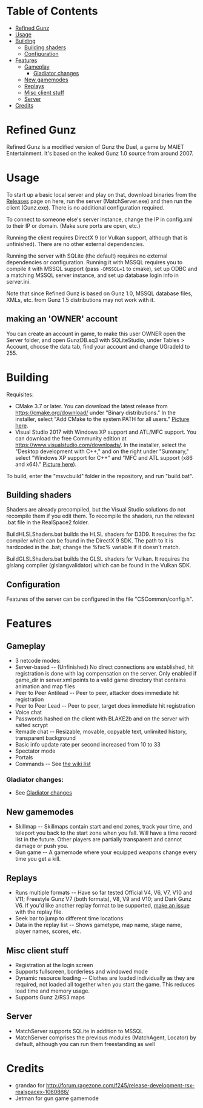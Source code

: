 # Table of Contents

- [Refined Gunz](#refined-gunz)
- [Usage](#usage)
- [Building](#building)
	- [Building shaders](#building-shaders)
	- [Configuration](#configuration)
- [Features](#features)
	- [Gameplay](#gameplay)
		- [Gladiator changes](#gladiator-changes)
	- [New gamemodes](#new-gamemodes)
	- [Replays](#replays)
	- [Misc client stuff](#misc-client-stuff)
	- [Server](#server)
- [Credits](#credits)

# Refined Gunz
Refined Gunz is a modified version of Gunz the Duel, a game by MAIET Entertainment. It's based on the leaked Gunz 1.0 source from around 2007.

# Usage
To start up a basic local server and play on that, download binaries from the [Releases](https://github.com/Asunaya/RefinedGunz/releases) page on here, run the server (MatchServer.exe) and then run the client (Gunz.exe). 
There is no additional configuration required.

To connect to someone else's server instance, change the IP in config.xml to their IP or domain. (Make sure ports are open, etc.)

Running the client requires DirectX 9 (or Vulkan support, although that is unfinished). There are no other external dependencies.

Running the server with SQLite (the default) requires no external dependencies or configuration. Running it with MSSQL requires you to compile it with MSSQL support (pass `-DMSSQL=1` to cmake), set up ODBC and a matching MSSQL server instance, and set up database login info in server.ini.

Note that since Refined Gunz is based on Gunz 1.0, MSSQL database files, XMLs, etc. from Gunz 1.5 distributions may not work with it.

## making an 'OWNER' account
You can create an account in game, to make this user OWNER open the Server folder, and open GunzDB.sq3 with SQLiteStudio, under Tables > Account, choose the data tab, find your account and change UGradeId to 255.

# Building
Requisites:

* CMake 3.7 or later. You can download the latest release from https://cmake.org/download/ under "Binary distributions." In the installer, select "Add CMake to the system PATH for all users." [Picture here](https://i.imgur.com/rQHLXX8.png).
* Visual Studio 2017 with Windows XP support and ATL/MFC support. You can download the free Community edition at https://www.visualstudio.com/downloads/. In the installer, select the "Desktop development with C++," and on the right under "Summary," select "Windows XP support for C++" and "MFC and ATL support (x86 and x64)." [Picture here](https://i.imgur.com/BqXoiXu.png)).

To build, enter the "msvcbuild" folder in the repository, and run "build.bat".

## Building shaders
Shaders are already precompiled, but the Visual Studio solutions do not recompile them if you edit them. To recompile the shaders, run the relevant .bat file in the RealSpace2 folder.

BuildHLSLShaders.bat builds the HLSL shaders for D3D9. It requires the fxc compiler which can be found in the DirectX 9 SDK. The path to it is hardcoded in the .bat; change the %fxc% variable if it doesn't match.

BuildGLSLShaders.bat builds the GLSL shaders for Vulkan. It requires the glslang compiler (glslangvalidator) which can be found in the Vulkan SDK.

## Configuration
Features of the server can be configured in the file "CSCommon/config.h".

# Features

## Gameplay
- 3 netcode modes:
 - Server-based -- (Unfinished) No direct connections are established, hit registration is done with lag compensation on the server. Only enabled if game_dir in server.xml points to a valid game directory that contains animation and map files
 - Peer to Peer Antilead -- Peer to peer, attacker does immediate hit registration
 - Peer to Peer Lead -- Peer to peer, target does immediate hit registration
- Voice chat
- Passwords hashed on the client with BLAKE2b and on the server with salted scrypt
- Remade chat -- Resizable, movable, copyable text, unlimited history, transparent background
- Basic info update rate per second increased from 10 to 33
- Spectator mode
- Portals
- Commands -- See [the wiki list](https://github.com/Asunaya/RefinedGunz/wiki/Chat-commands)

### Gladiator changes:
- See [Gladiator changes](https://github.com/Asunaya/RefinedGunz/wiki/Gladiator-changes)

## New gamemodes
- Skillmap -- Skillmaps contain start and end zones, track your time, and teleport you back to the start zone when you fall. Will have a time record list in the future. Other players are partially transparent and cannot damage or push you.
- Gun game -- A gamemode where your equipped weapons change every time you get a kill.

## Replays
- Runs multiple formats -- Have so far tested Official V4, V6, V7, V10 and V11; Freestyle Gunz V7 (both formats), V8, V9 and V10; and Dark Gunz V6. If you'd like another replay format to be supported, [make an issue](https://github.com/Asunaya/RefinedGunz/issues/new) with the replay file.
- Seek bar to jump to different time locations
- Data in the replay list -- Shows gametype, map name, stage name, player names, scores, etc.

## Misc client stuff
- Registration at the login screen
- Supports fullscreen, borderless and windowed mode
- Dynamic resource loading -- Clothes are loaded individually as they are required, not loaded all together when you start the game. This reduces load time and memory usage.
- Supports Gunz 2/RS3 maps

## Server
- MatchServer supports SQLite in addition to MSSQL
- MatchServer comprises the previous modules (MatchAgent, Locator) by default, although you can run them freestanding as well

# Credits
- grandao for http://forum.ragezone.com/f245/release-development-rsx-realspacex-1060866/
- Jetman for gun game gamemode
